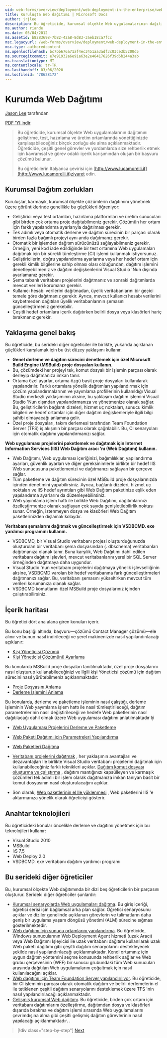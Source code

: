```yaml
---
uid: web-forms/overview/deployment/web-deployment-in-the-enterprise/web-deployment-in-the-enterprise
title: Kuruluşta Web dağıtımı | Microsoft Docs
author: jrjlee
description: Bu öğreticide, kurumsal ölçekte Web uygulamalarının dağıtımını dengeleyerek yönettiğinizde karşılaştığınız birçok zorluğu nasıl karşılamakta olduğunuz açıklanmaktadır...
ms.author: riande
ms.date: 05/04/2012
ms.assetid: b8283698-7b82-42a8-8d83-3aeb18ca7fcc
msc.legacyurl: /web-forms/overview/deployment/web-deployment-in-the-enterprise/web-deployment-in-the-enterprise
msc.type: authoredcontent
ms.openlocfilehash: bc7bb676a71af4ec3451aa3adf3c03ce3b5200d5
ms.sourcegitcommit: e7e91932a6e91a63e2e46417626f39d6b244a3ab
ms.translationtype: MT
ms.contentlocale: tr-TR
ms.lasthandoff: 03/06/2020
ms.locfileid: "78628172"
---
```

# <a name="web-deployment-in-the-enterprise"></a>Kurumda Web Dağıtımı

[Jason Lee](https://github.com/jrjlee) tarafından

[PDF 'YI indir](https://msdnshared.blob.core.windows.net/media/MSDNBlogsFS/prod.evol.blogs.msdn.com/CommunityServer.Blogs.Components.WeblogFiles/00/00/00/63/56/8130.DeployingWebAppsInEnterpriseScenarios.pdf)

> Bu öğreticide, kurumsal ölçekte Web uygulamalarının dağıtımını geliştirme, test, hazırlama ve üretim ortamlarında yönettiğinizde karşılaşabileceğiniz birçok zorluğu ele alma açıklanmaktadır. Öğreticide, çeşitli genel görevler ve yordamlarda size rehberlik etmek için kavramsal ve görev odaklı içerik karışımından oluşan bir başvuru çözümü bulunur.
> 
> Bu öğreticilerin Italyanca çevirisi için [http://www.lucamorelli.it](http://www.lucamorelli.it)ziyaret edin.

## <a name="enterprise-deployment-challenges"></a>Kurumsal Dağıtım zorlukları

Kuruluşlar, karmaşık, kurumsal ölçekte çözümlerin dağıtımını yönetmek üzere görüntiklerinde genellikle bu güçlükleri öğreniyor:

- Geliştirici veya test ortamları, hazırlama platformları ve üretim sunucuları gibi birden çok ortama proje dağıtabilmeniz gerekir. Çözümün her ortam için farklı yapılandırma ayarlarıyla dağıtılması gerekir.
- Tek adımlı veya otomatik derleme ve dağıtım sürecinin bir parçası olarak birden fazla bağımlı projeyi aynı anda dağıtmanız gerekir.
- Otomatik bir işlemden dağıtım sürücünüzü sağlayabilmeniz gerekir. Örneğin, yeni kod iade edildiğinde bir test ortamına Web uygulamaları dağıtmak için bir sürekli tümleştirme (CI) işlemi kullanmak istiyorsunuz.
- Geliştiricilerin, doğru yapılandırma ayarlarına veya her hedef ortam için gerekli kimlik bilgilerine sahip olması olası olduğundan, dağıtım işlemini denetleyebilmeniz ve dağıtım değişkenlerini Visual Studio 'Nun dışında ayarlamanız gerekir.
- Şema tabanlı veritabanı projelerini dağıtmanız ve sonraki dağıtımlarda mevcut verileri korumanız gerekir.
- Kullanıcı hesabı verilerini dağıtmadan, üyelik veritabanlarını bir geçici temele göre dağıtmanız gerekir. Ayrıca, mevcut kullanıcı hesabı verilerini kaybetmeden dağıtılan üyelik veritabanlarının şemasını güncelleştirmeniz gerekebilir.
- Çeşitli hedef ortamlara içerik dağıtırken belirli dosya veya klasörleri hariç bırakmanız gerekir.

## <a name="overview-of-approach"></a>Yaklaşıma genel bakış

Bu öğreticide, bu serideki diğer öğreticiler ile birlikte, yukarıda açıklanan güçlükleri karşılamak için bu üst düzey yaklaşımı kullanır.

- **Genel derleme ve dağıtım sürecini denetlemek için özel Microsoft Build Engine (MSBuild) proje dosyaları kullanın.**
- Bu, çözümdeki her projeyi tek, komut dosyalı bir işlemin parçası olarak derleyip dağıtmanıza imkan tanır.
- Ortama özel ayarlar, ortama özgü basit proje dosyaları kullanılarak yapılandırılır. Farklı ortamlara yönelik dağıtımları yapılandırmak için çözüm yapılandırmalarının ve yayımlama profillerinin kullanıldığı Visual Studio merkezli yaklaşımının aksine, bu yaklaşım dağıtım işlemini Visual Studio 'Nun dışından yapılandırmanıza ve yönetmenize olanak sağlar. Bu, geliştiricilerin bağlantı dizeleri, hizmet uç noktaları, sunucu kimlik bilgileri ve hedef ortamlar için diğer dağıtım değişkenleriyle ilgili bilgi sahibi olmayacağı anlamına gelir.
- Özel proje dosyaları, takım derlemesi tarafından Team Foundation Server (TFS) iş akışının bir parçası olarak çağrılabilir. Bu, CI senaryoları için otomatik dağıtımı yapılandırmanızı sağlar.

**Web uygulaması projelerini paketlemek ve dağıtmak için Internet Information Services (IIS) Web Dağıtım aracı 'nı (Web Dağıtımı) kullanın.**

- Web Dağıtımı, Web uygulaması içeriğinizi, bağımlılıklar, yapılandırma ayarları, güvenlik ayarları ve diğer gereksinimlerle birlikte bir hedef IIS Web sunucusuna paketlemenizi ve dağıtmanızı sağlayan bir çerçeve sağlar.
- Tüm paketleme ve dağıtım sürecinin özel MSBuild proje dosyalarınızda içinden denetimini yapabilirsiniz. Ayrıca, bağlantı dizeleri, hizmet uç noktaları ve IIS hedef ayrıntıları gibi Web Dağıtım paketinize eşlik eden yapılandırma ayarlarını da düzenleyebilirsiniz.
- Web yayımlama işlem hattı ile birlikte Web Dağıtımı, dağıtımlarınızı özelleştirmenize olanak sağlayan çok sayıda genişletilebilirlik noktası sunar. Örneğin, istenmeyen dosya ve klasörleri Web Dağıtım paketlerinizden dışlamak kolaydır.

**Veritabanı şemalarını dağıtmak ve güncelleştirmek için VSDBCMD. exe yardımcı programını kullanın.**

- VSDBCMD, bir Visual Studio veritabanı projesi oluşturduğunuzda oluşturulan bir veritabanı şema dosyasından (. dbschema) veritabanları dağıtmanıza olanak tanır. Buna karşılık, Web Dağıtımı dahil edilen veritabanı dağıtım işlevleri, mevcut veritabanlarını yerel bir SQL Server örneğinden dağıtmaya daha uygundur.
- Visual Studio 'nun veritabanı projelerini dağıtmaya yönelik işlevselliğinin aksine, VSDBCMD varolan bir hedef veritabanına fark güncelleştirmeleri dağıtmanızı sağlar. Bu, veritabanı şemasını yükseltirken mevcut tüm verileri korumanıza olanak sağlar.
- VSDBCMD komutlarını özel MSBuild proje dosyalarınız içinden çalıştırabilirsiniz.

## <a name="content-map"></a>İçerik haritası

Bu öğretici dört ana alana giren konuları içerir.

Bu konu başlığı altında, başvuru&#x2014;çözümü Contact Manager çözümü&#x2014;ele alınır ve bunun nasıl indirileceği ve yerel makinenizde nasıl yapılandırılacağı açıklanır:

- [Kişi Yöneticisi Çözümü](the-contact-manager-solution.md)
- [Kişi Yöneticisi Çözümünü Ayarlama](setting-up-the-contact-manager-solution.md)

Bu konularda MSBuild proje dosyaları tanıtılmaktadır, özel proje dosyalarını nasıl oluşturup kullanabileceğinizi ve Ilgili kişi Yöneticisi çözümü için dağıtım sürecini nasıl yürütebilmeniz açıklanmaktadır:

- [Proje Dosyasını Anlama](understanding-the-project-file.md)
- [Derleme İşlemini Anlama](understanding-the-build-process.md)

Bu konularda, derleme ve paketleme işleminin nasıl çalıştığı, derleme işleminin Web yayımlama işlem hattı ile nasıl tümleştirileceği, dağıtım parametrelerinin nasıl değiştirileceği ve hedefe Web paketlerinin nasıl dağıtılacağı dahil olmak üzere Web uygulaması dağıtımı anlatılmaktadır lý

- [Web Uygulaması Projelerini Derleme ve Paketleme](building-and-packaging-web-application-projects.md)
- [Web Paketi Dağıtımı için Parametreleri Yapılandırma](configuring-parameters-for-web-package-deployment.md)
- [Web Paketleri Dağıtma](deploying-web-packages.md)

- [Veritabanı projelerini dağıtmak](deploying-database-projects.md) , her yaklaşımın avantajları ve dezavantajları Ile birlikte Visual Studio veritabanı projelerini dağıtmak için kullanabileceğiniz farklı teknikleri açıklar. [Dağıtım komut dosyası oluşturma ve çalıştırma](creating-and-running-a-deployment-command-file.md) , dağıtım mantığınızı kapsülleyen ve karmaşık çözümleri tek adımlı bir işlem olarak dağıtmanıza imkan tanıyan basit bir komut dosyasının nasıl oluşturulacağını açıklar.
- Son olarak, [Web paketlerinin el Ile yüklenmesi](manually-installing-web-packages.md) , Web paketlerini IIS 'e aktarmanıza yönelik olarak öğreticiyi gösterir.

## <a name="key-technologies"></a>Anahtar teknolojileri

Bu öğreticideki konular öncelikle derleme ve dağıtımı yönetmek için bu teknolojileri kullanır:

- Visual Studio 2010
- MSBuild
- IıS 7,5
- Web Deploy 2.0
- VSDBCMD. exe veritabanı dağıtım yardımcı programı

## <a name="other-tutorials-in-this-series"></a>Bu serideki diğer öğreticiler

Bu, kurumsal ölçekte Web dağıtımında bir dizi beş öğreticilerin bir parçasını oluşturur. Serideki diğer öğreticiler şunlardır:

- [Kurumsal senaryolarda Web uygulamaları dağıtma](../deploying-web-applications-in-enterprise-scenarios/deploying-web-applications-in-enterprise-scenarios.md). Bu giriş içeriği, öğretici serisi için bağlamsal arka plan sağlar. Öğretici senaryosunu açıklar ve diziler genelinde açıklanan görevlerin ve talimatların daha geniş bir uygulama yaşam döngüsü yönetimi (ALM) sürecine sığması gösterilmektedir.
- [Web dağıtımı Için sunucu ortamlarını yapılandırma](../configuring-server-environments-for-web-deployment/configuring-server-environments-for-web-deployment.md). Bu öğreticide, Windows sunucularının Web Deployment Agent hizmeti (uzak Aracı) veya Web Dağıtımı Işleyicisi ile uzak veritabanı dağıtımı kullanılarak uzak Web paketi dağıtımı gibi çeşitli dağıtım senaryolarını destekleyecek şekilde nasıl yapılandırılacağı açıklanmaktadır. Kendi ortamınız için uygun dağıtım yöntemini seçme konusunda rehberlik sağlar ve Web grubu çerçevesinin (WFF) bir sunucu grubundaki tüm Web sunucuları arasında dağıtılan Web uygulamalarını çoğaltmak için nasıl kullanılacağını açıklar.
- [Web dağıtımı için Team Foundation Server yapılandırılıyor](../configuring-team-foundation-server-for-web-deployment/configuring-team-foundation-server-for-web-deployment.md). Bu öğreticide, bir CI işleminin parçası olarak otomatik dağıtım ve belirli derlemelerin el ile tetiklenen çeşitli dağıtım senaryolarını desteklemek üzere TFS 'nin nasıl yapılandırılacağı açıklanmaktadır.
- [Gelişmiş kurumsal Web dağıtımı](../advanced-enterprise-web-deployment/advanced-enterprise-web-deployment.md). Bu öğreticide, birden çok ortam için veritabanı dağıtımlarını özelleştirme, dağıtımdan dosya ve klasörleri dışarıda bırakma ve dağıtım işlemi sırasında Web uygulamalarını çevrimdışına alma gibi çeşitli gelişmiş dağıtım görevlerinin nasıl yapılacağı açıklanmaktadır. .

> [!div class="step-by-step"]
> [Next](the-contact-manager-solution.md)
